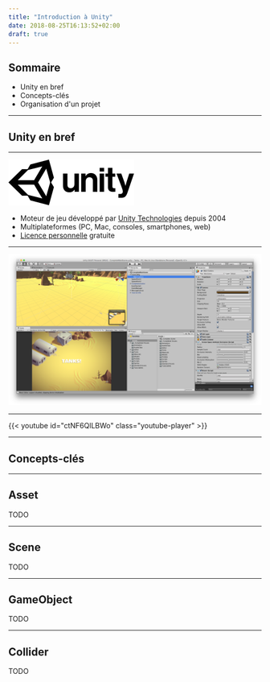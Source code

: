 ```yaml
---
title: "Introduction à Unity"
date: 2018-08-25T16:13:52+02:00
draft: true
---
```


## Sommaire

- Unity en bref
- Concepts-clés
- Organisation d'un projet

---

## Unity en bref

---

![Unity logo](images/Unity_Technologies_Logo.svg.png)

- Moteur de jeu développé par [Unity Technologies](https://en.wikipedia.org/wiki/Unity_Technologies) depuis 2004
- Multiplateformes (PC, Mac, consoles, smartphones, web)
- [Licence personnelle](https://store.unity.com/fr/products/unity-personal) gratuite

---

![Unity editor](images/unity-editor.png)

---

{{< youtube id="ctNF6QlLBWo" class="youtube-player" >}}

---

## Concepts-clés

---

## Asset

TODO

---

## Scene

TODO

---

## GameObject

TODO

---

## Collider

TODO
